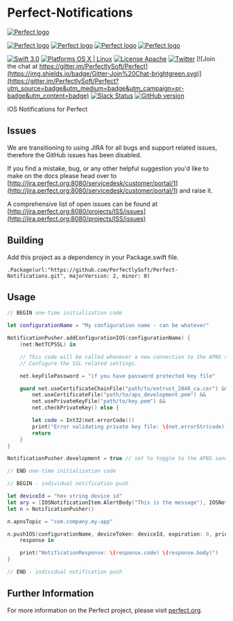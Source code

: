 # Perfect-Notifications

[![Perfect logo](http://www.perfect.org/github/Perfect_GH_header_854.jpg)](http://perfect.org/get-involved.html)

[![Perfect logo](http://www.perfect.org/github/Perfect_GH_button_1_Star.jpg)](https://github.com/PerfectlySoft/Perfect)
[![Perfect logo](http://www.perfect.org/github/Perfect_GH_button_2_Git.jpg)](https://gitter.im/PerfectlySoft/Perfect)
[![Perfect logo](http://www.perfect.org/github/Perfect_GH_button_3_twit.jpg)](https://twitter.com/perfectlysoft)
[![Perfect logo](http://www.perfect.org/github/Perfect_GH_button_4_slack.jpg)](http://perfect.ly)


[![Swift 3.0](https://img.shields.io/badge/Swift-3.0-orange.svg?style=flat)](https://developer.apple.com/swift/)
[![Platforms OS X | Linux](https://img.shields.io/badge/Platforms-OS%20X%20%7C%20Linux%20-lightgray.svg?style=flat)](https://developer.apple.com/swift/)
[![License Apache](https://img.shields.io/badge/License-Apache-lightgrey.svg?style=flat)](http://perfect.org/licensing.html)
[![Twitter](https://img.shields.io/badge/Twitter-@PerfectlySoft-blue.svg?style=flat)](http://twitter.com/PerfectlySoft)
[![Join the chat at https://gitter.im/PerfectlySoft/Perfect](https://img.shields.io/badge/Gitter-Join%20Chat-brightgreen.svg)](https://gitter.im/PerfectlySoft/Perfect?utm_source=badge&utm_medium=badge&utm_campaign=pr-badge&utm_content=badge)
[![Slack Status](http://perfect.ly/badge.svg)](http://perfect.ly)
[![GitHub version](https://badge.fury.io/gh/PerfectlySoft%2FPerfect-Notifications.svg)](https://badge.fury.io/gh/PerfectlySoft%2FPerfect-Notifications)

iOS Notifications for Perfect


## Issues

We are transitioning to using JIRA for all bugs and support related issues, therefore the GitHub issues has been disabled.

If you find a mistake, bug, or any other helpful suggestion you'd like to make on the docs please head over to [http://jira.perfect.org:8080/servicedesk/customer/portal/1](http://jira.perfect.org:8080/servicedesk/customer/portal/1) and raise it.

A comprehensive list of open issues can be found at [http://jira.perfect.org:8080/projects/ISS/issues](http://jira.perfect.org:8080/projects/ISS/issues)


Building
--------

Add this project as a dependency in your Package.swift file.

~~~~~~~~~~~~~~~~~~~~~~~~~~~~~~~~~~~~~~~~~~~~~~~~~~~~~~~~~~~~~~~~~~~~~~~~~~~~~~~~
.Package(url:"https://github.com/PerfectlySoft/Perfect-Notifications.git", majorVersion: 2, minor: 0)
~~~~~~~~~~~~~~~~~~~~~~~~~~~~~~~~~~~~~~~~~~~~~~~~~~~~~~~~~~~~~~~~~~~~~~~~~~~~~~~~

Usage
--------

```swift
// BEGIN one-time initialization code

let configurationName = "My configuration name - can be whatever"

NotificationPusher.addConfigurationIOS(configurationName) {
    (net:NetTCPSSL) in

    // This code will be called whenever a new connection to the APNS service is required.
    // Configure the SSL related settings.

    net.keyFilePassword = "if you have password protected key file"

    guard net.useCertificateChainFile("path/to/entrust_2048_ca.cer") &&
        net.useCertificateFile("path/to/aps_development.pem") &&
        net.usePrivateKeyFile("path/to/key.pem") &&
        net.checkPrivateKey() else {

        let code = Int32(net.errorCode())
        print("Error validating private key file: \(net.errorStr(code))")
        return
    }
}

NotificationPusher.development = true // set to toggle to the APNS sandbox server

// END one-time initialization code

// BEGIN - individual notification push

let deviceId = "hex string device id"
let ary = [IOSNotificationItem.AlertBody("This is the message"), IOSNotificationItem.Sound("default")]
let n = NotificationPusher()

n.apnsTopic = "com.company.my-app"

n.pushIOS(configurationName, deviceToken: deviceId, expiration: 0, priority: 10, notificationItems: ary) {
    response in

    print("NotificationResponse: \(response.code) \(response.body)")
}

// END - individual notification push
```



## Further Information
For more information on the Perfect project, please visit [perfect.org](http://perfect.org).
